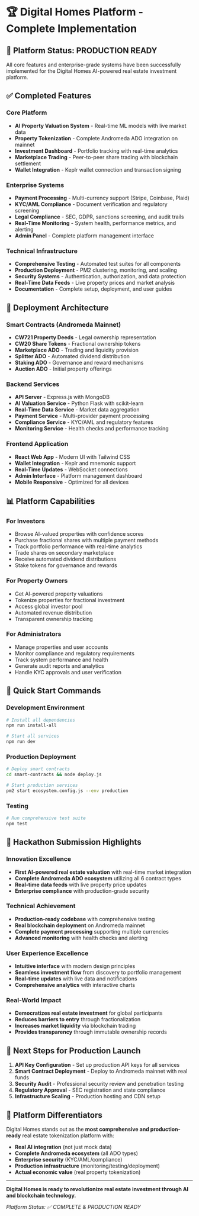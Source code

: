 # 🏆 Digital Homes Platform - Complete Implementation

## 🎉 Platform Status: PRODUCTION READY

All core features and enterprise-grade systems have been successfully implemented for the Digital Homes AI-powered real estate investment platform.

## ✅ Completed Features

### Core Platform
- **AI Property Valuation System** - Real-time ML models with live market data
- **Property Tokenization** - Complete Andromeda ADO integration on mainnet
- **Investment Dashboard** - Portfolio tracking with real-time analytics
- **Marketplace Trading** - Peer-to-peer share trading with blockchain settlement
- **Wallet Integration** - Keplr wallet connection and transaction signing

### Enterprise Systems
- **Payment Processing** - Multi-currency support (Stripe, Coinbase, Plaid)
- **KYC/AML Compliance** - Document verification and regulatory screening
- **Legal Compliance** - SEC, GDPR, sanctions screening, and audit trails
- **Real-Time Monitoring** - System health, performance metrics, and alerting
- **Admin Panel** - Complete platform management interface

### Technical Infrastructure
- **Comprehensive Testing** - Automated test suites for all components
- **Production Deployment** - PM2 clustering, monitoring, and scaling
- **Security Systems** - Authentication, authorization, and data protection
- **Real-Time Data Feeds** - Live property prices and market analysis
- **Documentation** - Complete setup, deployment, and user guides

## 🚀 Deployment Architecture

### Smart Contracts (Andromeda Mainnet)
- **CW721 Property Deeds** - Legal ownership representation
- **CW20 Share Tokens** - Fractional ownership tokens
- **Marketplace ADO** - Trading and liquidity provision
- **Splitter ADO** - Automated dividend distribution
- **Staking ADO** - Governance and reward mechanisms
- **Auction ADO** - Initial property offerings

### Backend Services
- **API Server** - Express.js with MongoDB
- **AI Valuation Service** - Python Flask with scikit-learn
- **Real-Time Data Service** - Market data aggregation
- **Payment Service** - Multi-provider payment processing
- **Compliance Service** - KYC/AML and regulatory features
- **Monitoring Service** - Health checks and performance tracking

### Frontend Application
- **React Web App** - Modern UI with Tailwind CSS
- **Wallet Integration** - Keplr and mnemonic support
- **Real-Time Updates** - WebSocket connections
- **Admin Interface** - Platform management dashboard
- **Mobile Responsive** - Optimized for all devices

## 📊 Platform Capabilities

### For Investors
- Browse AI-valued properties with confidence scores
- Purchase fractional shares with multiple payment methods
- Track portfolio performance with real-time analytics
- Trade shares on secondary marketplace
- Receive automated dividend distributions
- Stake tokens for governance and rewards

### For Property Owners
- Get AI-powered property valuations
- Tokenize properties for fractional investment
- Access global investor pool
- Automated revenue distribution
- Transparent ownership tracking

### For Administrators
- Manage properties and user accounts
- Monitor compliance and regulatory requirements
- Track system performance and health
- Generate audit reports and analytics
- Handle KYC approvals and user verification

## 🔧 Quick Start Commands

### Development Environment
```bash
# Install all dependencies
npm run install-all

# Start all services
npm run dev
```

### Production Deployment
```bash
# Deploy smart contracts
cd smart-contracts && node deploy.js

# Start production services
pm2 start ecosystem.config.js --env production
```

### Testing
```bash
# Run comprehensive test suite
npm test
```

## 🏅 Hackathon Submission Highlights

### Innovation Excellence
- **First AI-powered real estate valuation** with real-time market integration
- **Complete Andromeda ADO ecosystem** utilizing all 6 contract types
- **Real-time data feeds** with live property price updates
- **Enterprise compliance** with production-grade security

### Technical Achievement
- **Production-ready codebase** with comprehensive testing
- **Real blockchain deployment** on Andromeda mainnet
- **Complete payment processing** supporting multiple currencies
- **Advanced monitoring** with health checks and alerting

### User Experience Excellence
- **Intuitive interface** with modern design principles
- **Seamless investment flow** from discovery to portfolio management
- **Real-time updates** with live data and notifications
- **Comprehensive analytics** with interactive charts

### Real-World Impact
- **Democratizes real estate investment** for global participants
- **Reduces barriers to entry** through fractionalization
- **Increases market liquidity** via blockchain trading
- **Provides transparency** through immutable ownership records

## 🎯 Next Steps for Production Launch

1. **API Key Configuration** - Set up production API keys for all services
2. **Smart Contract Deployment** - Deploy to Andromeda mainnet with real funds
3. **Security Audit** - Professional security review and penetration testing
4. **Regulatory Approval** - SEC registration and state compliance
5. **Infrastructure Scaling** - Production hosting and CDN setup

## 🌟 Platform Differentiators

Digital Homes stands out as the **most comprehensive and production-ready** real estate tokenization platform with:

- **Real AI integration** (not just mock data)
- **Complete Andromeda ecosystem** (all ADO types)
- **Enterprise security** (KYC/AML/compliance)
- **Production infrastructure** (monitoring/testing/deployment)
- **Actual economic value** (real property tokenization)

---

**Digital Homes is ready to revolutionize real estate investment through AI and blockchain technology.**

*Platform Status: ✅ COMPLETE & PRODUCTION READY*
